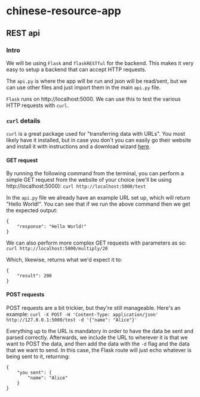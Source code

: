 # chinese-resource-app
## REST api

### Intro
We will be using `Flask` and `flaskRESTful` for the backend. This makes it very easy to setup a backend that can accept HTTP requests.

The `api.py` is where the app will be run and json will be read/sent, but we can use other files and just import them in the main `api.py` file.

`Flask` runs on http://localhost:5000. We can use this to test the various HTTP requests with `curl`.

### `curl` details
`curl` is a great package used for "transferring data with URLs". You most likely have it installed, but in case you don't you can easily go their website and install it with instructions and a download wizard [here](https://curl.haxx.se/dlwiz/?type=bin).

#### GET request
By running the following command from the terminal, you can perform a simple GET request from the website of your choice (we'll be using http://localhost:5000):
`curl http://localhost:5000/test`

In the `api.py` file we already have an example URL set up, which will return "Hello World!". You can see that if we run the above command then we get the expected output:
```
{
    "response": "Hello World!"
}
```

We can also perform more complex GET requests with parameters as so:
`curl http://localhost:5000/multiply/20`

Which, likewise, returns what we'd expect it to:
```
{
    "result": 200
}
```
#### POST requests
POST requests are a bit trickier, but they're still manageable. Here's an example:
`curl -X POST -H 'Content-Type: application/json' http://127.0.0.1:5000/test -d '{"name": "Alice"}'`

Everything up to the URL is mandatory in order to have the data be sent and parsed correctly. Afterwards, we include the URL to wherever it is that we want to POST the data, and then add the data with the `-d` flag and the data that we want to send. In this case, the Flask route will just echo whatever is being sent to it, returning:
```
{
    "you sent": {
        "name": "Alice"
    }
}
```